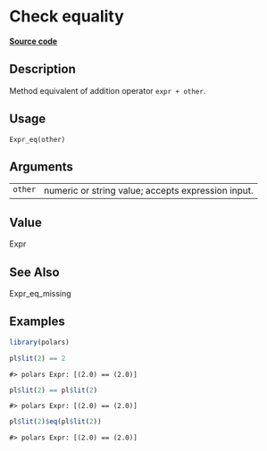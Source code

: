 

# Check equality

[**Source code**](https://github.com/pola-rs/r-polars/tree/main/R/expr__expr.R#L428)

## Description

Method equivalent of addition operator <code>expr + other</code>.

## Usage

<pre><code class='language-R'>Expr_eq(other)
</code></pre>

## Arguments

<table>
<tr>
<td style="white-space: nowrap; font-family: monospace; vertical-align: top">
<code id="other">other</code>
</td>
<td>
numeric or string value; accepts expression input.
</td>
</tr>
</table>

## Value

Expr

## See Also

Expr_eq_missing

## Examples

``` r
library(polars)

pl$lit(2) == 2
```

    #> polars Expr: [(2.0) == (2.0)]

``` r
pl$lit(2) == pl$lit(2)
```

    #> polars Expr: [(2.0) == (2.0)]

``` r
pl$lit(2)$eq(pl$lit(2))
```

    #> polars Expr: [(2.0) == (2.0)]
